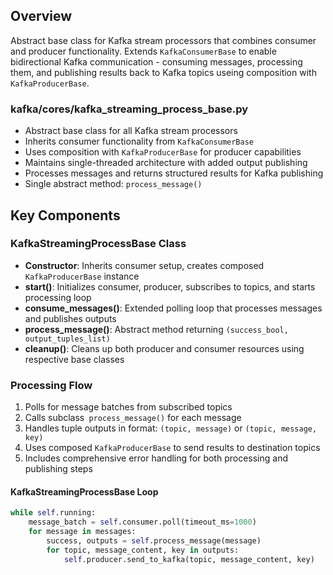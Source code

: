 ## Overview
Abstract base class for Kafka stream processors that combines consumer and producer functionality. Extends `KafkaConsumerBase` to enable bidirectional Kafka communication - consuming messages, processing them, and publishing results back to Kafka topics useing composition with `KafkaProducerBase`.

### kafka/cores/kafka_streaming_process_base.py

- Abstract base class for all Kafka stream processors
- Inherits consumer functionality from `KafkaConsumerBase`
- Uses composition with `KafkaProducerBase` for producer capabilities
- Maintains single-threaded architecture with added output publishing
- Processes messages and returns structured results for Kafka publishing
- Single abstract method: `process_message()`

## Key Components

### KafkaStreamingProcessBase Class

- **Constructor**: Inherits consumer setup, creates composed `KafkaProducerBase` instance
- **start()**: Initializes consumer, producer, subscribes to topics, and starts processing loop
- **consume_messages()**: Extended polling loop that processes messages and publishes outputs
- **process_message()**: Abstract method returning `(success_bool, output_tuples_list)`
- **cleanup()**: Cleans up both producer and consumer resources using respective base classes

### Processing Flow

1. Polls for message batches from subscribed topics
2. Calls subclass` process_message()` for each message
3. Handles tuple outputs in format: `(topic, message)` or `(topic, message, key)`
4. Uses composed `KafkaProducerBase` to send results to destination topics
5. Includes comprehensive error handling for both processing and publishing steps

#### **KafkaStreamingProcessBase Loop**
```python
while self.running:
    message_batch = self.consumer.poll(timeout_ms=1000)
    for message in messages:
        success, outputs = self.process_message(message)
        for topic, message_content, key in outputs:
            self.producer.send_to_kafka(topic, message_content, key)
```
